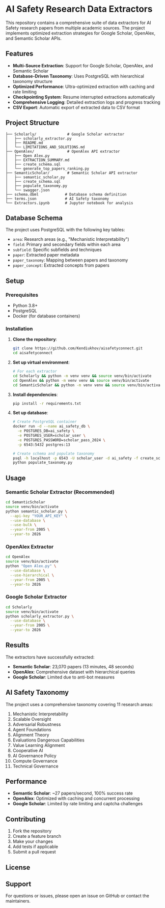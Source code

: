 # AI Safety Research Data Extractors

This repository contains a comprehensive suite of data extractors for AI Safety research papers from multiple academic sources. The project implements optimized extraction strategies for Google Scholar, OpenAlex, and Semantic Scholar APIs.

##  Features

- **Multi-Source Extraction**: Support for Google Scholar, OpenAlex, and Semantic Scholar
- **Database-Driven Taxonomy**: Uses PostgreSQL with hierarchical taxonomy structure
- **Optimized Performance**: Ultra-optimized extraction with caching and rate limiting
- **Checkpointing System**: Resume interrupted extractions automatically
- **Comprehensive Logging**: Detailed extraction logs and progress tracking
- **CSV Export**: Automatic export of extracted data to CSV format

##  Project Structure

```
├── Scholarly/              # Google Scholar extractor
│   ├── scholarly_extractor.py
│   ├── README.md
│   └── LIMITATIONS_AND_SOLUTIONS.md
├── OpenAlex/               # OpenAlex API extractor
│   ├── Open Alex.py
│   ├── EXTRACTION_SUMMARY.md
│   ├── create_schema.sql
│   └── generate_top_papers_ranking.py
├── SemanticScholar/        # Semantic Scholar API extractor
│   ├── semantic_scholar.py
│   ├── create_schema.sql
│   ├── populate_taxonomy.py
│   └── swagger.json
├── schema.dbml            # Database schema definition
├── terms.json             # AI Safety taxonomy
└── Extractors.ipynb       # Jupyter notebook for analysis
```

##  Database Schema

The project uses PostgreSQL with the following key tables:
- `area`: Research areas (e.g., "Mechanistic Interpretability")
- `field`: Primary and secondary fields within each area
- `subfield`: Specific subfields and techniques
- `paper`: Extracted paper metadata
- `paper_taxonomy`: Mapping between papers and taxonomy
- `paper_concept`: Extracted concepts from papers

##  Setup

### Prerequisites
- Python 3.8+
- PostgreSQL
- Docker (for database containers)

### Installation

1. **Clone the repository**:
   ```bash
   git clone https://github.com/Kendiukhov/aisafetyconnect.git
   cd aisafetyconnect
   ```

2. **Set up virtual environment**:
   ```bash
   # For each extractor
   cd Scholarly && python -m venv venv && source venv/bin/activate
   cd OpenAlex && python -m venv venv && source venv/bin/activate
   cd SemanticScholar && python -m venv venv && source venv/bin/activate
   ```

3. **Install dependencies**:
   ```bash
   pip install -r requirements.txt
   ```

4. **Set up database**:
   ```bash
   # Create PostgreSQL container
   docker run -d --name ai_safety_db \
     -e POSTGRES_DB=ai_safety \
     -e POSTGRES_USER=scholar_user \
     -e POSTGRES_PASSWORD=scholar_pass_2024 \
     -p 6543:5432 postgres:13
   
   # Create schema and populate taxonomy
   psql -h localhost -p 6543 -U scholar_user -d ai_safety -f create_schema.sql
   python populate_taxonomy.py
   ```

##  Usage

### Semantic Scholar Extractor (Recommended)
```bash
cd SemanticScholar
source venv/bin/activate
python semantic_scholar.py \
  --api-key "YOUR_API_KEY" \
  --use-database \
  --use-bulk \
  --year-from 2005 \
  --year-to 2026
```

### OpenAlex Extractor
```bash
cd OpenAlex
source venv/bin/activate
python "Open Alex.py" \
  --use-database \
  --use-hierarchical \
  --year-from 2005 \
  --year-to 2026
```

### Google Scholar Extractor
```bash
cd Scholarly
source venv/bin/activate
python scholarly_extractor.py \
  --use-database \
  --year-from 2005 \
  --year-to 2026
```

##  Results

The extractors have successfully extracted:
- **Semantic Scholar**: 23,070 papers (13 minutes, 48 seconds)
- **OpenAlex**: Comprehensive dataset with hierarchical queries
- **Google Scholar**: Limited due to anti-bot measures

##  AI Safety Taxonomy

The project uses a comprehensive taxonomy covering 11 research areas:
1. Mechanistic Interpretability
2. Scalable Oversight
3. Adversarial Robustness
4. Agent Foundations
5. Alignment Theory
6. Evaluations Dangerous Capabilities
7. Value Learning Alignment
8. Cooperative AI
9. AI Governance Policy
10. Compute Governance
11. Technical Governance

##  Performance

- **Semantic Scholar**: ~27 papers/second, 100% success rate
- **OpenAlex**: Optimized with caching and concurrent processing
- **Google Scholar**: Limited by rate limiting and captcha challenges

##  Contributing

1. Fork the repository
2. Create a feature branch
3. Make your changes
4. Add tests if applicable
5. Submit a pull request

##  License



##  Support

For questions or issues, please open an issue on GitHub or contact the maintainers.
